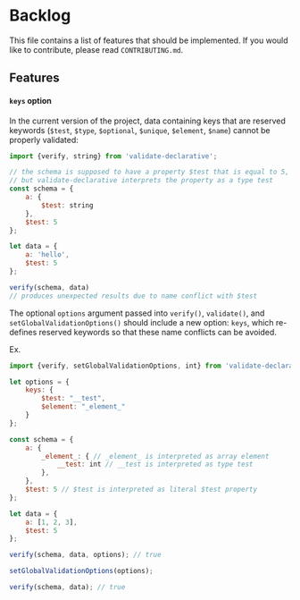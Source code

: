 # Backlog
This file contains a list of features that should be implemented.
If you would like to contribute, please read `CONTRIBUTING.md`.

## Features

#### `keys` option
In the current version of the project, data containing keys that are reserved keywords (`$test`, `$type`, `$optional`, `$unique`, `$element`, `$name`)
cannot be properly validated:

```javascript
import {verify, string} from 'validate-declarative';

// the schema is supposed to have a property $test that is equal to 5, 
// but validate-declarative interprets the property as a type test
const schema = {
    a: {
        $test: string
    },
    $test: 5
};

let data = {
    a: 'hello',
    $test: 5
};

verify(schema, data) 
// produces unexpected results due to name conflict with $test
```

The optional `options` argument passed into `verify()`, `validate()`, and `setGlobalValidationOptions()`
should include a new option: `keys`, which re-defines reserved keywords so that these
name conflicts can be avoided.

Ex.

```javascript
import {verify, setGlobalValidationOptions, int} from 'validate-declarative';

let options = {
    keys: {
        $test: "__test",
        $element: "_element_"
    }
};

const schema = {
    a: {
        _element_: { // _element_ is interpreted as array element
            __test: int // __test is interpreted as type test
        },   
    },
    $test: 5 // $test is interpreted as literal $test property
};

let data = {
    a: [1, 2, 3],
    $test: 5
};

verify(schema, data, options); // true

setGlobalValidationOptions(options);

verify(schema, data); // true
```
